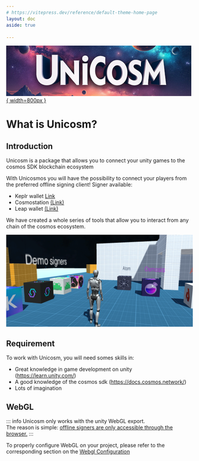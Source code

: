 ```yaml
---
# https://vitepress.dev/reference/default-theme-home-page
layout: doc
aside: true
 
---
```

 
 [![](img/unicosmbanner.png){ width=800px }](unicosmbanner.png)
 


What is Unicosm?
============

## Introduction

Unicosm is a package that allows you to connect your unity games to the cosmos SDK blockchain ecosystem

With Unicosmos you will have the possibility to connect your players from the preferred offline signing client!
Signer available:

  * Keplr wallet [Link](https://www.keplr.app/get)
  * Cosmostation [(Link)](https://www.cosmostation.io/products/cosmostation_extension)
  * Leap wallet [(Link)](https://www.leapwallet.io/extension) 

We have created a whole series of tools that allow you to interact from any chain of the cosmos ecosystem.

![An image](img/mainScreen.png)

## Requirement

To work with Unicosm, you will need somes skills in:

  * Great knowledge in game development on unity (https://learn.unity.com/)
  * A good knowledge of the cosmos sdk (https://docs.cosmos.network/)
  * Lots of imagination 

## WebGL
::: info
Unicosm only works with the unity WebGL export.  
The reason is simple: <ins>offline signers are only accessible through the browser.</ins>
:::

To properly configure WebGL on your project, please refer to the corresponding section on the [Webgl Configuration](/quickstart/webgl-configuration.html)
